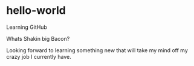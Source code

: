 # hello-world
Learning GitHub

Whats Shakin big Bacon?

Looking forward to learning something new that will take my mind off my crazy job I currently have.
